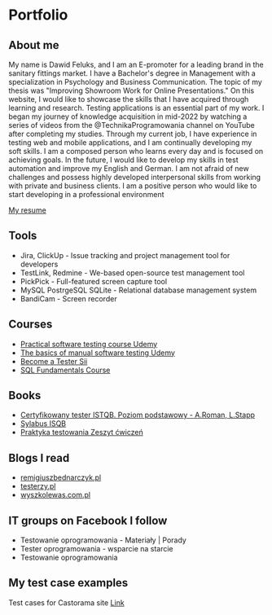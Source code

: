 # Portfolio
## About me




My name is Dawid Feluks, and I am an E-promoter for a leading brand in the sanitary fittings market. I have a Bachelor's degree in Management with a specialization in Psychology and Business Communication. The topic of my thesis was "Improving Showroom Work for Online Presentations." On this website, I would like to showcase the skills that I have acquired through learning and research. Testing applications is an essential part of my work. I began my journey of knowledge acquisition in mid-2022 by watching a series of videos from the @TechnikaProgramowania channel on YouTube after completing my studies. Through my current job, I have experience in testing web and mobile applications, and I am continually developing my soft skills. I am a composed person who learns every day and is focused on achieving goals. In the future, I would like to develop my skills in test automation and improve my English and German. I am not afraid of new challenges and possess highly developed interpersonal skills from working with private and business clients. I am a positive person who would like to start developing in a professional environment

[My resume](https://drive.google.com/file/d/1RO7aBgs9D8FOcCPnGHfkX6Z7_SJV8Sqb/view?usp=sharing)


## Tools

- Jira, ClickUp - Issue tracking and project management tool for developers
- TestLink, Redmine - We-based open-source test management tool
- PickPick - Full-featured screen capture tool
- MySQL PostrgeSQL SQLite - Relational database management system
- BandiCam - Screen recorder


## Courses


- [Practical software testing course Udemy]( https://www.udemy.com/course/praktyczny-kurs-testowania-oprogramowania)
- [The basics of manual software testing Udemy](https://www.udemy.com/course/kurs-testowania-oprogramowania)
- [Become a Tester Sii](https://sii.pl/szkolenia/oferta/zostan-testerem/)
- [SQL Fundamentals Course](https://www.udemy.com/course/kurs-sql-od-podstaw)

## Books
- [Certyfikowany tester ISTQB. Poziom podstawowy - A.Roman, L.Stapp](https://helion.pl/ksiazki/certyfikowany-tester-istqb-poziom-podstawowy-adam-roman-lucjan-stapp,ctispv.htm?from=ni#format/d)
- [Sylabus ISQB](https://sjsi.org/ist-qb/do-pobrania/)
- [Praktyka testowania Zeszyt ćwiczeń](https://www.empik.com/praktyka-testowania-zeszyt-cwiczen-smilgin-radoslaw,p1252402060,ksiazka-p)


## Blogs I read

- [remigiuszbednarczyk.pl](https://remigiuszbednarczyk.pl/)
- [testerzy.pl](https://testerzy.pl/)
- [wyszkolewas.com.pl](https://www.wyszkolewas.com.pl/blog/)

## IT groups on Facebook I follow

- Testowanie oprogramowania - Materiały | Porady 
- Tester oprogramowania - wsparcie na starcie 
- Testowanie oprogramowania

## My test case examples

Test cases for Castorama site [Link](https://docs.google.com/spreadsheets/d/1RJ0Oh1J7AFmqPkszH8Gs1e7c_J3EzGZ-/edit#gid=1849703904)
